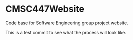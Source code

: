 # CMSC447Website
Code base for Software Engineering group project website.

This is a test commit to see what the process will look like.
